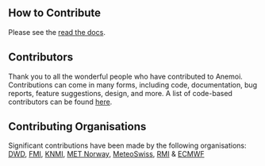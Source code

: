 ## How to Contribute

Please see the [read the docs](https://anemoi.readthedocs.io/en/latest/dev/contributing.html).


## Contributors

Thank you to all the wonderful people who have contributed to Anemoi. Contributions can come in many forms, including code, documentation, bug reports, feature suggestions, design, and more. A list of code-based contributors can be found [here](https://github.com/ecmwf/anemoi-registry/graphs/contributors).


## Contributing Organisations

Significant contributions have been made by the following organisations: [DWD](https://www.dwd.de/), [FMI](https://www.ilmatieteenlaitos.fi/), [KNMI](https://www.knmi.nl), [MET Norway](https://www.met.no/), [MeteoSwiss](https://www.meteoswiss.admin.ch/), [RMI](https://www.meteo.be/) & [ECMWF](https://www.ecmwf.int/)
